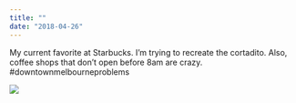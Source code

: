 ```yaml
---
title: ""
date: "2018-04-26"
---
```


My current favorite at Starbucks. I’m trying to recreate the cortadito. Also, coffee shops that don’t open before 8am are crazy. #downtownmelbourneproblems

![](http://gilcreque.files.wordpress.com/2018/04/eab4761446cf4192b17b7b0ca04ef3d5.jpg)
